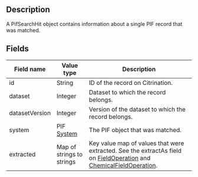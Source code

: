 ## Description

A PifSearchHit object contains information about a single PIF record that was matched.

## Fields

Field name | Value type | Description
-----------|------------|------------
id | String | ID of the record on Citrination.
dataset | Integer | Dataset to which the record belongs.
datasetVersion | Integer | Version of the dataset to which the record belongs.
system | PIF [System](http://citrineinformatics.github.io/pif-documentation/schema_definition/system/System.html) | The PIF object that was matched.
extracted | Map of strings to strings | Key value map of values that were extracted. See the extractAs field on [FieldOperation](!api/search/pif/query/core/FieldOperation) and [ChemicalFieldOperation](!api/search/pif/query/chemical/ChemicalFieldOperation).
